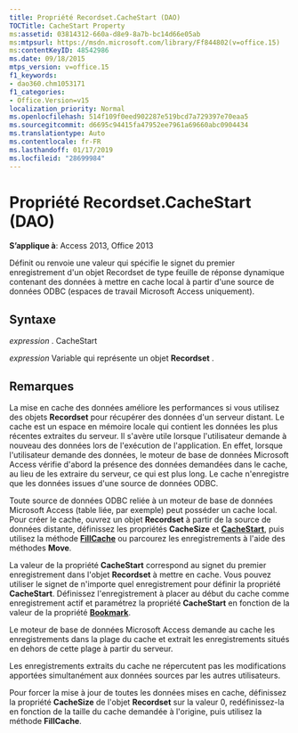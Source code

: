 ```yaml
---
title: Propriété Recordset.CacheStart (DAO)
TOCTitle: CacheStart Property
ms:assetid: 03814312-660a-d8e9-8a7b-bc14d66e05ab
ms:mtpsurl: https://msdn.microsoft.com/library/Ff844802(v=office.15)
ms:contentKeyID: 48542986
ms.date: 09/18/2015
mtps_version: v=office.15
f1_keywords:
- dao360.chm1053171
f1_categories:
- Office.Version=v15
localization_priority: Normal
ms.openlocfilehash: 514f109f0eed902287e519bcd7a729397e70eaa5
ms.sourcegitcommit: d6695c94415fa47952ee7961a69660abc0904434
ms.translationtype: Auto
ms.contentlocale: fr-FR
ms.lasthandoff: 01/17/2019
ms.locfileid: "28699984"
---
```

# <a name="recordsetcachestart-property-dao"></a>Propriété Recordset.CacheStart (DAO)


**S’applique à**: Access 2013, Office 2013

Définit ou renvoie une valeur qui spécifie le signet du premier enregistrement d'un objet Recordset de type feuille de réponse dynamique contenant des données à mettre en cache local à partir d'une source de données ODBC (espaces de travail Microsoft Access uniquement).

## <a name="syntax"></a>Syntaxe

*expression* . CacheStart

*expression* Variable qui représente un objet **Recordset** .

## <a name="remarks"></a>Remarques

La mise en cache des données améliore les performances si vous utilisez des objets **Recordset** pour récupérer des données d'un serveur distant. Le cache est un espace en mémoire locale qui contient les données les plus récentes extraites du serveur. Il s'avère utile lorsque l'utilisateur demande à nouveau des données lors de l'exécution de l'application. En effet, lorsque l'utilisateur demande des données, le moteur de base de données Microsoft Access vérifie d'abord la présence des données demandées dans le cache, au lieu de les extraire du serveur, ce qui est plus long. Le cache n'enregistre que les données issues d'une source de données ODBC.

Toute source de données ODBC reliée à un moteur de base de données Microsoft Access (table liée, par exemple) peut posséder un cache local. Pour créer le cache, ouvrez un objet **Recordset** à partir de la source de données distante, définissez les propriétés **CacheSize** et **[CacheStart](recordset-cachestart-property-dao.md)**, puis utilisez la méthode **[FillCache](recordset-fillcache-method-dao.md)** ou parcourez les enregistrements à l'aide des méthodes **Move**.

La valeur de la propriété **CacheStart** correspond au signet du premier enregistrement dans l'objet **Recordset** à mettre en cache. Vous pouvez utiliser le signet de n'importe quel enregistrement pour définir la propriété **CacheStart**. Définissez l'enregistrement à placer au début du cache comme enregistrement actif et paramétrez la propriété **CacheStart** en fonction de la valeur de la propriété **[Bookmark](recordset-bookmark-property-dao.md)**.

Le moteur de base de données Microsoft Access demande au cache les enregistrements dans la plage du cache et extrait les enregistrements situés en dehors de cette plage à partir du serveur.

Les enregistrements extraits du cache ne répercutent pas les modifications apportées simultanément aux données sources par les autres utilisateurs.

Pour forcer la mise à jour de toutes les données mises en cache, définissez la propriété **CacheSize** de l'objet **Recordset** sur la valeur 0, redéfinissez-la en fonction de la taille du cache demandée à l'origine, puis utilisez la méthode **FillCache**.


